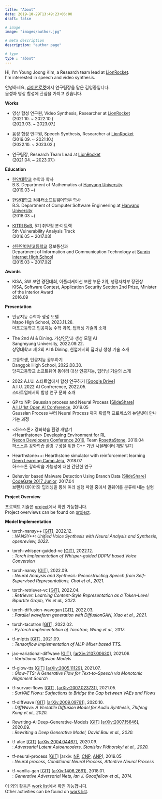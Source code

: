 ```yaml
---
title: "About"
date: 2019-10-29T13:49:23+06:00
draft: false

# image
image: "images/author.jpg"

# meta description
description: "author page"

# type
type : "about"
---
```


Hi, I'm Young Joong Kim, a Research team lead at [LionRocket](https://lionrocket.ai). \
I'm interested in speech and video synthesis.

안녕하세요, [라이언로켓](https://lionrocket.ai)에서 연구팀장을 맡은 김영중입니다. \
음성과 영상 합성에 관심을 가지고 있습니다.

**Works**

- 영상 합성 연구원, Video Synthesis, Researcher at [LionRocket](https://lionrocket.ai) \
(2021.10. ~ 2022.10.) \
(2023.03. ~ 2023.07.)

- 음성 합성 연구원, Speech Synthesis, Researcher at [LionRocket](https://lionrocket.ai) \
(2019.09. ~ 2021.10.) \
(2022.10. ~ 2023.02.)

- 연구팀장, Research Team Lead at [LionRocket](https://lionrocket.ai) \
(2021.04. ~ 2023.07.)

**Education**

- [한양대학교](https://www.hanyang.ac.kr) 수학과 학사 \
B.S. Department of Mathematics at [Hanyang University](https://www.hanyang.ac.kr) \
(2019.03 ~)

- [한양대학교](https://www.hanyang.ac.kr) 컴퓨터소프트웨어학부 학사 \
B.S. Department of Computer Software Engineering at [Hanyang University](https://www.hanyang.ac.kr) \
(2018.03 ~)

- [KITRI BoB](https://www.kitribob.kr/), 5기 취약점 분석 트랙 \
5th Vulnerability Analysis Track \
(2016.05 ~ 2017.03)

- [선린인터넷고등학교](http://sunrint.hs.kr/) 정보통신과 \
Department of Information and Communication Technology at [Sunrin Internet High School](http://sunrint.hs.kr) \
(2015.03 ~ 2017.02)

**Awards**

- KISA, SW 보안 경진대회, 어플리케이션 보안 부문 2위, 행정자치부 장관상 \
KISA, Software Contest, Application Security Section 2nd Prize, Minister of the Interior Award \
2016.09

**Presentation**

- 인공지능 수학과 생성 모델 \
Mapo High School, 2023.11.28. \
마포고등학교 인공지능 수학 과목, 딥러닝 기술의 소개

- The 2nd AI & Dining. 가상인간과 생성 모델 AI \
Sangmyung University, 2022.09.22. \
상명대학교 제 2회 AI & Dining, 현업에서의 딥러닝 생성 기술 소개

- 고등학생, 인공지능 공부하기 \
Danggok High School, 2022.08.30. \
당곡고등학교 소프트웨어 동아리 대상 인공지능, 딥러닝 기술의 소개

- 2022 A.I.U. 스타트업에서 합성 연구하기 [[Google Drive](https://drive.google.com/file/d/1RT_6LW1cEJfOrVekeV8tQo-j_o63gm2G/view?usp=sharing)] \
A.I.U. 2022 AI Confrerence, 2022.05. \
스타트업에서의 합성 연구 문화 소개

- GP to NP: Gaussian process and Neural Process [[SlideShare](https://www.slideshare.net/YoungJoongKim1/gp-to-np-gaussian-process-and-neural-process-230289387)] \
[A.I.U 1st Open AI Conference](https://festa.io/events/288), 2019.05 \
Gaussian Process 부터 Neural Process 까지 확률적 프로세스와 뉴럴넷이 만나가는 과정

- <하스스톤> 강화학습 환경 개발기 \
\<Hearthstone\> Developing Environment for RL \
[Nexon Developers Conference 2019](https://ndc.nexon.com/main), Team [RosettaStone](https://github.com/utilForever/RosettaStone), 2019.04 \
하스스톤 강화학습 환경 구성을 위한 C++ 기반 시뮬레이터 개발 일기

- Hearthstone++: Hearthstone simulator with reinforcement learning \
[Deep Learning Camp Jeju](http://jeju.dlcamp.org/2018/), 2018.07 \
하스스톤 강화학습 가능성에 대한 간단한 연구

- Behavior based Malware Detection Using Branch Data [[SlideShare](https://www.slideshare.net/YoungJoongKim1/behavior-based-malware-detection-using-branch-data-230288166)]\
[CodeGate 2017 Junior](https://www.codegate.org/), 2017.04 \
브랜치 데이터와 딥러닝을 통해 여러 실행 파일 중에서 멀웨어를 분류해 내는 실험

**Project Overview**

프로젝트 기술은 [project](../blog/project)에서 확인 가능합니다. \
Project overviews can be found on [project](../blog/project).

**Model Implementation**

- torch-nansy++ [[GIT](https://github.com/revsic/torch-nansypp)], 2022.12. \
: *NANSY++: Unified Voice Synthesis with Neural Analysis and Synthesis, openreview, 2022.*

- torch-whisper-guided-vc [[GIT](https://github.com/revsic/torch-whisper-guided-vc)], 2022.12. \
: *Torch implementation of Whisper-guided DDPM based Voice Conversion*

- torch-nansy [[GIT](https://github.com/revsic/torch-nansy)], 2022.09. \
: *Neural Analysis and Synthesis: Reconstructing Speech from Self-Supervised Representations, Choi et al., 2021.*

- torch-retriever-vc [[GIT](https://github.com/revsic/torch-retriever-vc)], 2022.04. \
: *Retriever: Learning Content-Style Representation as a Token-Level Bipartite Graph, Yin et al., 2022.*

- torch-diffusion-wavegan [[GIT](https://github.com/revsic/torch-diffusion-wavegan)], 2022.03. \
: *Parallel waveform generation with DiffusionGAN, Xiao et al., 2021.*

- torch-tacotron [[GIT](https://github.com/revsic/torch-tacotron)], 2022.02. \
: *PyTorch implementation of Tacotron, Wang et al., 2017.* 

- tf-mlptts [[GIT](https://github.com/revsic/tf-mlptts)], 2021.09. \
: *Tensorflow implementation of MLP-Mixer based TTS.*

- jax-variational-diffwave [[GIT](https://github.com/revsic/jax-variational-diffwave)], [[arXiv:2107.00630](https://arxiv.org/abs/2107.00630)], 2021.09. \
: *Variational Diffusion Models*

- tf-glow-tts [[GIT](https://github.com/revsic/tf-glow-tts)] [[arXiv:2005.11129](https://arxiv.org/abs/2005.11129)], 2021.07. \
: *Glow-TTS: A Generative Flow for Text-to-Speech via Monotonic Alignment Search*

- tf-survae-flows [[GIT](https://github.com/revsic/tf-survae-flows)], [[arXiv:2007.023731](https://arxiv.org/abs/2007.02731)], 2021.05. \
: *SurVAE Flows: Surjections to Bridge the Gap between VAEs and Flows*

- tf-diffwave [[GIT](https://github.com/revsic/tf-diffwave)] [[arXiv:2009.09761](https://arxiv.org/abs/2009.09761)], 2020.10. \
: *DiffWave: A Versatile Diffusion Model for Audio Synthesis, Zhifeng Kong et al., 2020.*

- Rewriting-A-Deep-Generative-Models [[GIT](https://github.com/revsic/Rewriting-A-Deep-Generative-Models)] [[arXiv:2007.15646](https://arxiv.org/abs/2007.15646)], 2020.09. \
: *Rewriting a Deep Generative Model, David Bau et al., 2020.* 

- tf-alae [[GIT](https://github.com/revsic/tf-alae)] [[arXiv:2004.04467](https://arxiv.org/abs/2004.04467)], 2020.09. \
: *Adversarial Latent Autoencoders, Stanislav Pidhorskyi et al., 2020.*

- tf-neural-process [[GIT](https://github.com/revsic/tf-neural-process)] [arxiv: [NP](https://arxiv.org/abs/1807.01622), [CNP](https://arxiv.org/abs/1807.01613), [ANP](https://arxiv.org/abs/1901.05761)], 2019.05 \
: *Neural process, Conditional Neural Process, Attentive Neural Process*

- tf-vanilla-gan [[GIT](https://github.com/revsic/tf-vanilla-gan)] [[arXiv:1406.2661](https://arxiv.org/pdf/1406.2661.pdf)], 2018.01. \
: *Generative Adversarial Nets, Ian J. Goodfellow et al., 2014.*

이 외의 활동은 [work list](../blog/worklist)에서 확인 가능합니다. \
Other activities can be found on [work list](../blog/worklist).
